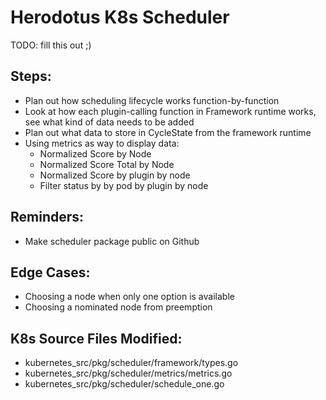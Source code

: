 # Herodotus K8s Scheduler

TODO: fill this out ;)

## Steps:
- Plan out how scheduling lifecycle works function-by-function
- Look at how each plugin-calling function in Framework runtime works, see what kind of data needs to be added
- Plan out what data to store in CycleState from the framework runtime
- Using metrics as way to display data:
    - Normalized Score by Node
    - Normalized Score Total by Node
    - Normalized Score by plugin by node
    - Filter status by by pod by plugin by node 


## Reminders:
- Make scheduler package public on Github

## Edge Cases:
- Choosing a node when only one option is available
- Choosing a nominated node from preemption

## K8s Source Files Modified:
- kubernetes_src/pkg/scheduler/framework/types.go
- kubernetes_src/pkg/scheduler/metrics/metrics.go
- kubernetes_src/pkg/scheduler/schedule_one.go